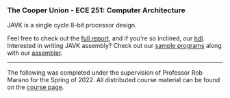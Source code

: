 ### The Cooper Union - ECE 251: Computer Architecture

JAVK is a single cycle 8-bit processor design.


Feel free to check out the [full report], and if you're so inclined, our [hdl].
Interested in writing JAVK assembly?  Check out our [sample programs] along
with our [assembler].


---


The following was completed under the supervision of Professor Rob
Marano for the Spring of 2022.  All distributed course material can be
found on the [course page].


[full report]: https://github.com/javk-cpu/report
[hdl]: https://github.com/javk-cpu/hdl
[sample programs]: https://github.com/javk-cpu/programs
[assembler]: https://github.com/javk-cpu/as
[course page]: https://robmarano.github.io/courses/ece251/2022/ece251-syllabus-spring-2022.html

